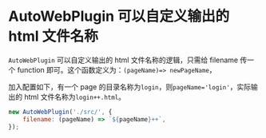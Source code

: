 # AutoWebPlugin 可以自定义输出的 html 文件名称

`AutoWebPlugin` 可以自定义输出的 html 文件名称的逻辑，只需给 filename 传一个 function 即可。这个函数定义为：`(pageName)=> newPageName`，

加入配置如下，有一个 page 的目录名称为`login`，则`pageName='login'`，实际输出的 html 文件名称为`login++.html`。

```js
new AutoWebPlugin('./src/', {
	filename: (pageName) => `${pageName}++`,
});
```
